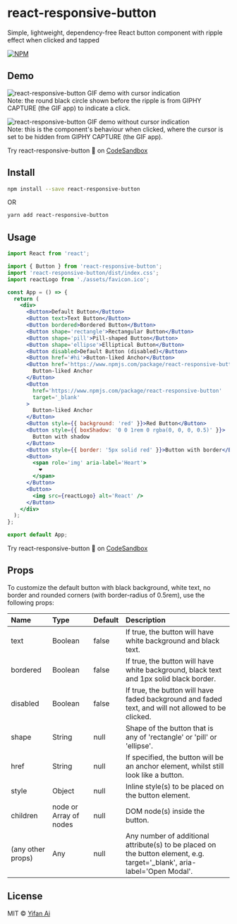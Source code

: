 # react-responsive-button

Simple, lightweight, dependency-free React button component with ripple effect when clicked and tapped

[![NPM](https://img.shields.io/npm/v/react-responsive-button.svg)](https://www.npmjs.com/package/react-responsive-button)

## Demo

![react-responsive-button GIF demo with cursor indication](https://yifanai.s3-ap-southeast-2.amazonaws.com/button/buttons-with-cursor.gif) \
Note: the round black circle shown before the ripple is from GIPHY CAPTURE (the GIF app) to indicate a click.

![react-responsive-button GIF demo without cursor indication](https://yifanai.s3-ap-southeast-2.amazonaws.com/button/buttons-no-cursor.gif) \
Note: this is the component's behaviour when clicked, where the cursor is set to be hidden from GIPHY CAPTURE (the GIF app).

Try react-responsive-button 🚀 on [CodeSandbox](https://codesandbox.io/s/react-responsive-button-nvn2x?file=/src/App.js)

## Install

```bash
npm install --save react-responsive-button
```
OR
```bash
yarn add react-responsive-button
```

## Usage

```jsx
import React from 'react';

import { Button } from 'react-responsive-button';
import 'react-responsive-button/dist/index.css';
import reactLogo from './assets/favicon.ico';

const App = () => {
  return (
    <div>
      <Button>Default Button</Button>
      <Button text>Text Button</Button>
      <Button bordered>Bordered Button</Button>
      <Button shape='rectangle'>Rectangular Button</Button>
      <Button shape='pill'>Pill-shaped Button</Button>
      <Button shape='ellipse'>Elliptical Button</Button>
      <Button disabled>Default Button (disabled)</Button>
      <Button href='#hi'>Button-liked Anchor</Button>
      <Button href='https://www.npmjs.com/package/react-responsive-button'>
        Button-liked Anchor
      </Button>
      <Button
        href='https://www.npmjs.com/package/react-responsive-button'
        target='_blank'
      >
        Button-liked Anchor
      </Button>
      <Button style={{ background: 'red' }}>Red Button</Button>
      <Button style={{ boxShadow: '0 0 1rem 0 rgba(0, 0, 0, 0.5)' }}>
        Button with shadow
      </Button>
      <Button style={{ border: '5px solid red' }}>Button with border</Button>
      <Button>
        <span role='img' aria-label='Heart'>
          ❤️
        </span>
      </Button>
      <Button>
        <img src={reactLogo} alt='React' />
      </Button>
    </div>
  );
};

export default App;
```

Try react-responsive-button 🚀 on [CodeSandbox](https://codesandbox.io/s/react-responsive-button-nvn2x?file=/src/App.js)

## Props

To customize the default button with black background, white text, no border and rounded corners (with border-radius of 0.5rem), use the following props:

|Name             |Type                  |Default|Description|
|:----------------|:---------------------|:------|:----------|
|text             |Boolean               |false  |If true, the button will have white background and black text.|
|bordered         |Boolean               |false  |If true, the button will have white background, black text and 1px solid black border.|
|disabled         |Boolean               |false  |If true, the button will have faded background and faded text, and will not allowed to be clicked.|
|shape            |String                |null   |Shape of the button that is any of 'rectangle' or 'pill' or 'ellipse'.|
|href             |String                |null   |If specified, the button will be an anchor element, whilst still look like a button.|
|style            |Object                |null   |Inline style(s) to be placed on the button element.|
|children         |node or Array of nodes|null   |DOM node(s) inside the button.|
|(any other props)|Any                   |null   |Any number of additional attribute(s) to be placed on the button element, e.g. target='_blank', aria-label='Open Modal'.|

## License

MIT © [Yifan Ai](https://github.com/yifaneye/react-responsive-button)
